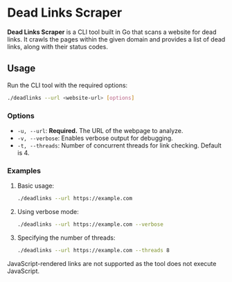 # Dead Links Scraper

**Dead Links Scraper** is a CLI tool built in Go that scans a website for dead links. It crawls the pages within the given domain and provides a list of dead links, along with their status codes.

## Usage

Run the CLI tool with the required options:

```bash
./deadlinks --url <website-url> [options]
```

### Options

- `-u, --url`: **Required.** The URL of the webpage to analyze.
- `-v, --verbose`: Enables verbose output for debugging.
- `-t, --threads`: Number of concurrent threads for link checking. Default is 4.

### Examples

1. Basic usage:
   ```bash
   ./deadlinks --url https://example.com
   ```

2. Using verbose mode:
   ```bash
   ./deadlinks --url https://example.com --verbose
   ```

3. Specifying the number of threads:
   ```bash
   ./deadlinks --url https://example.com --threads 8
   ```

JavaScript-rendered links are not supported as the tool does not execute JavaScript.
